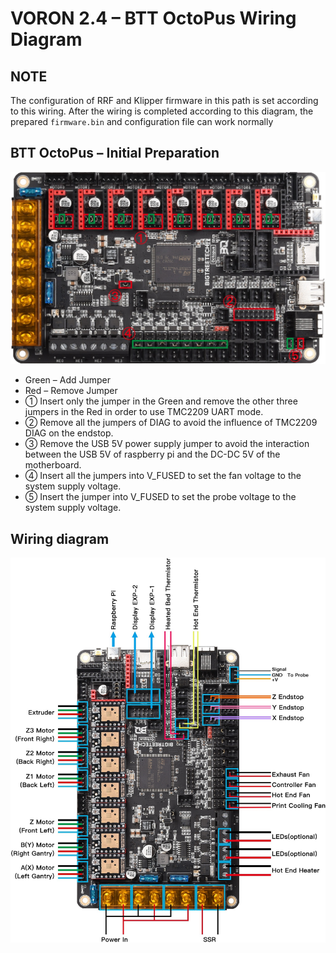 # VORON 2.4 – BTT OctoPus Wiring Diagram

## NOTE
The configuration of RRF and Klipper firmware in this path is set according to this wiring. After the wiring is completed according to this diagram, the prepared `firmware.bin` and configuration file can work normally

## BTT OctoPus – Initial Preparation
<img src=Images/jumper.jpg width="1600" /><br/>
* Green – Add Jumper
* Red – Remove Jumper 
* ① Insert only the jumper in the Green and remove the other three jumpers in the Red in order to use TMC2209 UART mode.
* ② Remove all the jumpers of DIAG to avoid the influence of TMC2209 DIAG on the endstop.
* ③ Remove the USB 5V power supply jumper to avoid the interaction between the USB 5V of raspberry pi and the DC-DC 5V of the motherboard.
* ④ Insert all the jumpers into V_FUSED to set the fan voltage to the system supply voltage.
* ⑤ Insert the jumper into V_FUSED to set the probe voltage to the system supply voltage.

## Wiring diagram
<img src=Images/wiring.jpg width="1600" /><br/>

